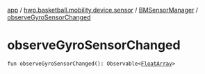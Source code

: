 [app](../../index.md) / [hwp.basketball.mobility.device.sensor](../index.md) / [BMSensorManager](index.md) / [observeGyroSensorChanged](.)

# observeGyroSensorChanged

`fun observeGyroSensorChanged(): Observable<`[`FloatArray`](https://kotlinlang.org/api/latest/jvm/stdlib/kotlin/-float-array/index.html)`>`